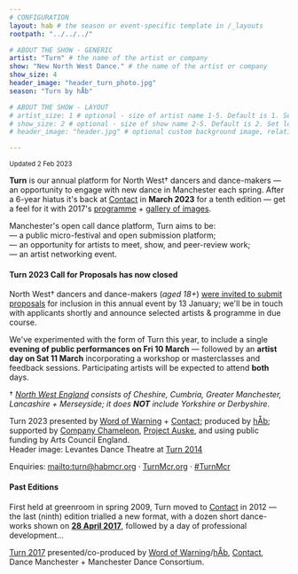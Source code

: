 ```yaml
---
# CONFIGURATION
layout: hab # the season or event-specific template in /_layouts
rootpath: "../../../"

# ABOUT THE SHOW - GENERIC
artist: "Turn" # the name of the artist or company
show: "New North West Dance." # the name of the artist or company
show_size: 4
header_image: "header_turn_photo.jpg"   
season: "Turn by hÅb"

# ABOUT THE SHOW - LAYOUT
# artist_size: 1 # optional - size of artist name 1-5. Default is 1. Set longer names to lower values
# show_size: 2 # optional - size of show name 2-5. Default is 2. Set longer names to lower values
# header_image: "header.jpg" # optional custom background image, relative to current page

---
```

<small>Updated 2 Feb 2023</small>        
        
**Turn** is our annual platform for North West† dancers and dance-makers — an opportunity to engage with new dance in Manchester each spring. After a 6-year hiatus it's back at <a href="https://contactmcr.com" target="_blank">Contact</a> in **March 2023** for a tenth edition — get a feel for it with 2017's [programme](/archive/2017-turn/programme) + [gallery of images](/galleries/2017-turn).         
        
Manchester's open call dance platform, Turn aims to be:<br>— a public micro-festival and open submission platform;<br>— an opportunity for artists to meet, show, and peer-review work;<br>— an artist networking event.         
        
#### Turn 2023 Call for Proposals has now closed       
North West† dancers and dance-makers (*aged 18+*) <a href="https://turnmcr.posthaven.com" target="_blank">were invited to submit proposals</a> for inclusion in this annual event by 13 January; we'll be in touch with applicants shortly and announce selected artists & programme in due course.        
        
We've experimented with the form of Turn this year, to include a single **evening of public performances on Fri 10 March** — followed by an **artist day on Sat 11 March** incorporating a workshop or masterclasses and feedback sessions. Participating artists will be expected to attend **both** days.        
         
† *<a href="http://en.wikipedia.org/wiki/North_West_England" target="_blank">North West England</a> consists of Cheshire, Cumbria, Greater Manchester, Lancashire + Merseyside; it does **NOT** include Yorkshire or Derbyshire*.        
         
Turn 2023 presented by [Word of Warning](/) + <a href="https://contactmcr.com" target="_blank">Contact</a>; produced by [hÅb](/hab); supported by <a href="https://companychameleon.com" target="_blank">Company Chameleon</a>, <a href="https://projectauske.com" target="_blank">Project Auske</a>, and using public funding by Arts Council England.<br>Header image: Levantes Dance Theatre at [Turn 2014](/archive/2014-turn)         
         
Enquiries: <mailto:turn@habmcr.org> · <a href="http://turnmcr.org" target="_blank">TurnMcr.org</a> · <a href="http://twitter.com/hashtag/TurnMcr" target="_blank">#TurnMcr</a>         
        
#### Past Editions        
First held at greenroom in spring 2009, Turn moved to <a href="https://contactmcr.com" target="_blank">Contact</a> in 2012 — the last (ninth) edition trialled a new format, with a dozen short dance-works shown on [**28 April 2017**](/archive/2017-turn), followed by a day of professional development…        
         
[Turn 2017](/archive/2017-turn) presented/co-produced by [Word of Warning](/)/[hÅb](/hab), <a href="https://contactmcr.com" target="_blank">Contact</a>, Dance Manchester + Manchester Dance Consortium.

